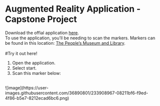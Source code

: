 # Augmented Reality Application - Capstone Project
Download the offial application [here](https://mega.nz/file/WAlQmQwY#Ty53fU_YCjvDOssAuVjBywjVaheSgYK6zH4DfBDBjTI).
<br />
To use the application, you'll be needing to scan the markers. Markers can be found in this location: [The People’s Museum and Library](https://goo.gl/maps/pTbCK2G5zQGGQJWV9).
<br />
<br />
#Try it out here!
1. Open the application.
2. Select start.
3. Scan this marker below:
<br />
![image](https://user-images.githubusercontent.com/36890801/233908967-08211bf6-f9ed-4f86-b5e7-8212ecad6bc6.png)

